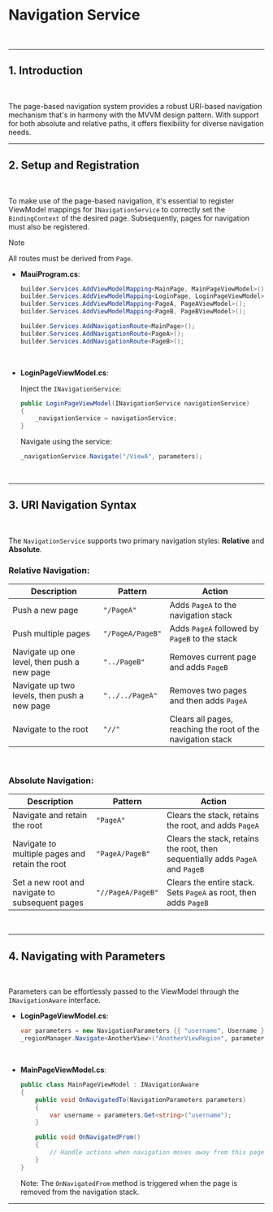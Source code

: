 # Navigation Service
&nbsp;

---

## 1. Introduction
&nbsp;

The page-based navigation system provides a robust URI-based navigation mechanism that's in harmony with the MVVM design pattern. With support for both absolute and relative paths, it offers flexibility for diverse navigation needs.
&nbsp;

---

## 2. Setup and Registration
&nbsp;

To make use of the page-based navigation, it's essential to register ViewModel mappings for `INavigationService` to correctly set the `BindingContext` of the desired page. Subsequently, pages for navigation must also be registered.
&nbsp;

> [!NOTE]
> All routes must be derived from `Page`.
&nbsp;

- **MauiProgram.cs**:

  ```csharp
  builder.Services.AddViewModelMapping<MainPage, MainPageViewModel>();
  builder.Services.AddViewModelMapping<LoginPage, LoginPageViewModel>();
  builder.Services.AddViewModelMapping<PageA, PageAViewModel>();
  builder.Services.AddViewModelMapping<PageB, PageBViewModel>();

  builder.Services.AddNavigationRoute<MainPage>();
  builder.Services.AddNavigationRoute<PageA>();
  builder.Services.AddNavigationRoute<PageB>();
  ```
&nbsp;

- **LoginPageViewModel.cs**:

  Inject the `INavigationService`:

  ```csharp
  public LoginPageViewModel(INavigationService navigationService)
  {
      _navigationService = navigationService;
  }
  ```

  Navigate using the service:

  ```csharp
  _navigationService.Navigate("/ViewA", parameters);
  ```
&nbsp;

---

## 3. URI Navigation Syntax
&nbsp;

The `NavigationService` supports two primary navigation styles: **Relative** and **Absolute**.
&nbsp;

### Relative Navigation:

| Description                                       | Pattern             | Action                                                                                 |
|---------------------------------------------------|---------------------|----------------------------------------------------------------------------------------|
| Push a new page                                   | `"/PageA"`          | Adds `PageA` to the navigation stack                                                   |
| Push multiple pages                               | `"/PageA/PageB"`    | Adds `PageA` followed by `PageB` to the stack                                          |
| Navigate up one level, then push a new page       | `"../PageB"`        | Removes current page and adds `PageB`                                                  |
| Navigate up two levels, then push a new page      | `"../../PageA"`     | Removes two pages and then adds `PageA`                                                |
| Navigate to the root                              | `"//"`              | Clears all pages, reaching the root of the navigation stack                            |
&nbsp;

### Absolute Navigation:

| Description                                       | Pattern             | Action                                                                                 |
|---------------------------------------------------|---------------------|----------------------------------------------------------------------------------------|
| Navigate and retain the root                      | `"PageA"`           | Clears the stack, retains the root, and adds `PageA`                                   |
| Navigate to multiple pages and retain the root    | `"PageA/PageB"`     | Clears the stack, retains the root, then sequentially adds `PageA` and `PageB`         |
| Set a new root and navigate to subsequent pages   | `"//PageA/PageB"`   | Clears the entire stack. Sets `PageA` as root, then adds `PageB`                       |
&nbsp;

---

## 4. Navigating with Parameters
&nbsp;

Parameters can be effortlessly passed to the ViewModel through the `INavigationAware` interface.
&nbsp;

- **LoginPageViewModel.cs**:

  ```csharp
  var parameters = new NavigationParameters {{ "username", Username }};
  _regionManager.Navigate<AnotherView>("AnotherViewRegion", parameters);
  ```
&nbsp;

- **MainPageViewModel.cs**:

  ```csharp
  public class MainPageViewModel : INavigationAware
  {
      public void OnNavigatedTo(NavigationParameters parameters)
      {
          var username = parameters.Get<string>("username");
      }

      public void OnNavigatedFrom()
      {
          // Handle actions when navigation moves away from this page
      }
  }
  ```

  Note: The `OnNavigatedFrom` method is triggered when the page is removed from the navigation stack.

---
